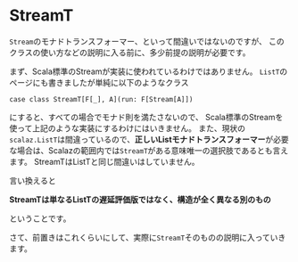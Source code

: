 # StreamT

`Stream`のモナドトランスフォーマー、といって間違いではないのですが、
このクラスの使い方などの説明に入る前に、多少前提の説明が必要です。

まず、Scala標準のStreamが実装に使われているわけではありません。
`ListT`のページにも書きましたが単純に以下のようなクラス

```tut:silent
case class StreamT[F[_], A](run: F[Stream[A]])
```

にすると、すべての場合でモナド則を満たさないので、
Scala標準のStreamを使って上記のような実装にするわけにはいきません。
また、現状の`scalaz.ListT`は間違っているので、**正しいListモナドトランスフォーマー**が必要な場合は、Scalazの範囲内では`StreamT`がある意味唯一の選択肢であるとも言えます。
StreamTはListTと同じ間違いはしていません。


言い換えると

**StreamTは単なるListTの遅延評価版ではなく、構造が全く異なる別のもの**

ということです。


さて、前置きはこれくらいにして、実際に`StreamT`そのものの説明に入っていきます。
